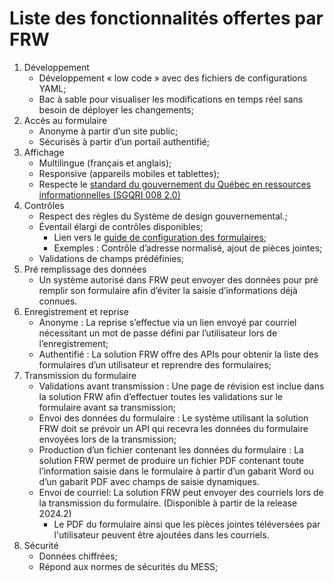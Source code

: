 # Liste des fonctionnalités offertes par FRW
1. Développement
   * Développement « low code » avec des fichiers de configurations YAML;
   * Bac à sable pour visualiser les modifications en temps réel sans besoin de déployer les changements;
1. Accès au formulaire
   * Anonyme à partir d’un site public;
   * Sécurisés à partir d’un portail authentifié;
1. Affichage
   * Multilingue (français et anglais);
   * Responsive (appareils mobiles et tablettes);
   <!-- markdown-link-check-disable -->
   * Respecte le [standard du gouvernement du Québec en ressources informationnelles (SGQRI 008 2.0)](https://www.tresor.gouv.qc.ca/fileadmin/PDF/ressources_informationnelles/AccessibiliteWeb/standard-access-web.pdf) 
   <!-- markdown-link-check-enable -->
1. Contrôles
   * Respect des règles du Système de design gouvernemental.;
   * Éventail élargi de contrôles disponibles;
     * Lien vers le [guide de configuration des formulaires](https://formulaires.it.mtess.gouv.qc.ca/Form/7/P700U/0/N);
     * Exemples : Contrôle d’adresse normalisé, ajout de pièces jointes;
   * Validations de champs prédéfinies;
1. Pré remplissage des données
   * Un système autorisé dans FRW peut envoyer des données pour pré remplir son formulaire afin d’éviter la saisie d’informations déjà connues.
1. Enregistrement et reprise
   * Anonyme : La reprise s’effectue via un lien envoyé par courriel nécessitant un mot de passe défini par l’utilisateur lors de l’enregistrement;
   * Authentifié : La solution FRW offre des APIs pour obtenir la liste des formulaires d’un utilisateur et reprendre des formulaires;
1. Transmission du formulaire
   * Validations avant transmission : Une page de révision est inclue dans la solution FRW afin d’effectuer toutes les validations sur le formulaire avant sa transmission;
   * Envoi des données du formulaire : Le système utilisant la solution FRW doit se prévoir un API qui recevra les données du formulaire envoyées lors de la transmission;
   * Production d’un fichier contenant les données du formulaire : La solution FRW permet de produire un fichier PDF contenant toute l’information saisie dans le formulaire à partir d’un gabarit Word ou d’un gabarit PDF avec champs de saisie dynamiques.
   * Envoi de courriel: La solution FRW peut envoyer des courriels lors de la transmission du formulaire. (Disponible à partir de la release 2024.2)
     * Le PDF du formulaire ainsi que les pièces jointes téléversées par l'utilisateur peuvent être ajoutées dans les courriels.
1. Sécurité
   * Données chiffrées;
   * Répond aux normes de sécurités du MESS;
